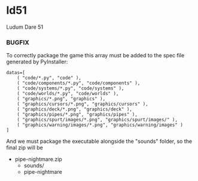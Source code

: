 # ld51
Ludum Dare 51

### BUGFIX

To correctly package the game this array must be added to the spec file generated by PyInstaller:
```
datas=[
	( "code/*.py", "code" ),
	( "code/components/*.py", "code/components" ),
	( "code/systems/*.py", "code/systems" ),
	( "code/worlds/*.py", "code/worlds" ),
	( "graphics/*.png", "graphics" ),
	( "graphics/cursors/*.png", "graphics/cursors" ),
	( "graphics/deck/*.png", "graphics/deck" ),
	( "graphics/pipes/*.png", "graphics/pipes" ),
	( "graphics/spurt/images/*.png", "graphics/spurt/images/" ),
	( "graphics/warning/images/*.png", "graphics/warning/images" )
]
```
And we must package the executable alongside the "sounds" folder, so the final zip will be

- pipe-nightmare.zip
	- sounds/
	- pipe-nightmare
